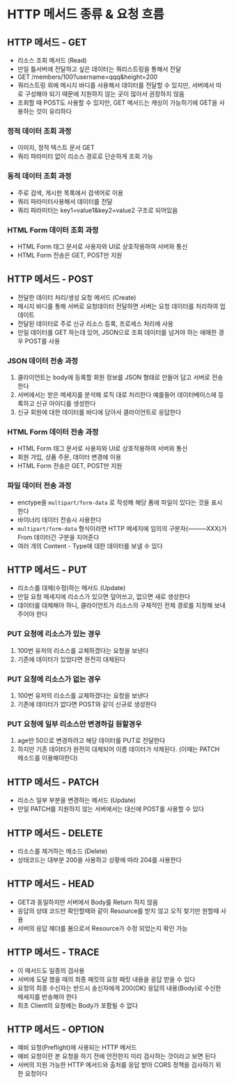 # HTTP 메서드 종류 & 요청 흐름
## HTTP 메서드 - GET

- 리소스 조회 메서드 (Read)
- 만일 틀서버에 전달하고 싶은 데이터는 쿼리스트링을 통해서 전달
- GET /members/100?username=qqq&height=200
- 쿼리스트링 외에 메시지 바디를 사용해서 데이터를 전달할 수 있지만, 서버에서 따로 구성해야 되기 때문에 지원하지 않는 곳이 많아서 권장하지 않음
- 조회할 때 POST도 사용할 수 있지만, GET 메서드는 캐싱이 가능하기에 GET을 사용하는 것이 유리하다

### 정적 데이터 조회 과정

- 이미지, 정적 텍스트 문서 GET
- 쿼리 파라미터 없이 리소스 경로로 단순하게 조회 가능

### 동적 데이터 조회 과정

- 주로 검색, 게시판 목록에서 검색어로 이용
- 쿼리 파라미터사용해서 데이터를 전달
- 쿼리 파라미터는 key1=value1&key2=value2 구조로 되어있음

### HTML Form 데이터 조회 과정

- HTML Form 태그 문서로 사용자와 UI로 상호작용하여 서버와 통신
- HTML Form 전송은 GET, POST만 지원

## HTTP 메서드 - POST

- 전달한 데이터 처리/생성 요청 메서드 (Create)
- 메시지 바디를 통해 서버로 요청데이터 전달하면 서버는 요청 데이터를 처리하여 업데이트
- 전달된 데이터로 주로 신규 리소스 등록, 프로세스 처리에 사용
- 만일 데이터를 GET 하는데 있어, JSON으로 조회 데이터를 넘겨야 하는 애매한 경우 POST를 사용

### JSON 데이터 전송 과정

1. 클라이언트는 body에 등록할 회원 정보를 JSON 형태로 만들어 담고 서버로 전송한다
2. 서버에서는 받은 메세지를 분석해 로직 대로 처리한다 예를들어 데이터베이스에 등록하고 신규 아이디를 생성한다
3. 신규 회원에 대한 데이터를 바디에 담아서 클라이언트로 응답한다

### HTML Form 데이터 전송 과정

- HTML Form 태그 문서로 사용자와 UI로 상호작용하여 서버와 통신
- 회원 가입, 상품 주문, 데이터 변경에 이용
- HTML Form 전송은 GET, POST만 지원

### 파일 데이터 전송 과정

- enctype을 `multipart/form-data` 로 작성해 해당 폼에 파일이 있다는 것을 표시한다
- 바이너리 데이터 전송시 사용한다
- `multipart/form-data` 형식이라면 HTTP 메세지에 임의의 구분자(———XXX)가 From 데이터간 구분을 지어준다
- 여러 개의 Content - Type에 대한 데이터를 보낼 수 있다

## HTTP 메서드 - PUT

- 리소스를 대체(수정)하는 메서드 (Update)
- 만일 요청 메세지에 리소스가 있으면 덮어쓰고, 없으면 새로 생성한다
- 데이터를 대체해야 하니, 클라이언트가 리소스의 구체적인 전체 경로를 지정해 보내주어야 한다

### PUT 요청에 리소스가 있는 경우

1. 100번 유저의 리소스를 교체하겠다는 요청을 보낸다
2. 기존에 데이터가 있었다면 완전히 대체된다

### PUT 요청에 리소스가 없는 경우

1. 100번 유저의 리소스를 교체하겠다는 요청을 보낸다
2. 기존에 데이터가 없다면 POST와 같이 신규로 생성한다

### PUT 요청에 일부 리소스만 변경하길 원할경우

1. age만 50으로 변경하려고 해당 데이터를 PUT로 전달한다
2. 하지만 기존 데이터가 완전히 대체되어 이름 데이터가 삭제된다. (이때는 PATCH 메소드를 이용해야한다)

## HTTP 메서드 - PATCH

- 리소스 일부 부분을 변경하는 메서드 (Update)
- 만일 PATCH를 지원하지 않는 서버에서는 대신에 POST를 사용할 수 있다

## HTTP 메서드 - DELETE

- 리소스를 제거하는 메소드 (Delete)
- 상태코드는 대부분 200을 사용하고 상황에 따라 204를 사용한다

## HTTP 메서드 - HEAD

- GET과 동일하지만 서버에서 Body를 Return 하지 않음
- 응답의 상태 코드만 확인할때와 같이 Resource를 받지 않고 오직 찾기만 원할때 사용
- 서버의 응답 헤더를 봄으로서 Resource가 수정 되었는지 확인 가능

## HTTP 메서드 - TRACE

- 이 메서드도 일종의 검사용
- 서버에 도달 했을 때의 최종 패킷의 요청 패킷 내용을 응답 받을 수 있다
- 요청의 최종 수신자는 반드시 송신자에게 200(OK) 응답의 내용(Body)로 수신한 메세지를 반송해야 한다
- 최초 Client의 요청에는 Body가 포함될 수 없다

## HTTP 메서드 - OPTION

- 예비 요청(Preflight)에 사용되는 HTTP 메서드
- 예비 요청이란 본 요청을 하기 전에 안전한지 미리 검사하는 것이라고 보면 된다
- 서버의 지원 가능한 HTTP 메서드와 출처를 응답 받아 CORS 정책을 검사하기 위한 요청이다